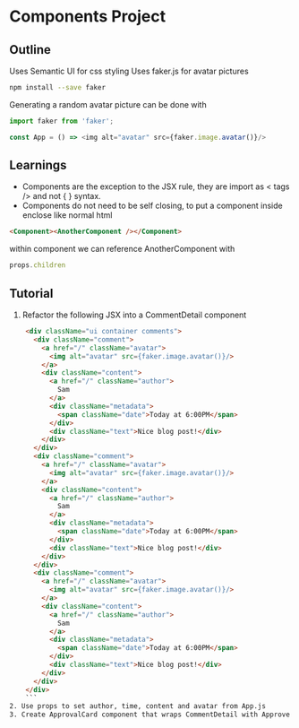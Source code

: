 # Components Project

## Outline
Uses Semantic UI for css styling
Uses faker.js for avatar pictures
```bash
npm install --save faker
```
Generating a random avatar picture can be done with
```javascript
import faker from 'faker';

const App = () => <img alt="avatar" src={faker.image.avatar()}/>

```

## Learnings

- Components are the exception to the JSX rule, they are import as < tags /> and not { } syntax.
- Components do not need to be self closing, to put a component inside enclose like normal html
```html
<Component><AnotherComponent /></Component>
```
within component we can reference AnotherComponent with
```javascript
props.children
```

## Tutorial
1. Refactor the following JSX into a CommentDetail component
```html
    <div className="ui container comments">
      <div className="comment">
        <a href="/" className="avatar">
          <img alt="avatar" src={faker.image.avatar()}/>
        </a>
        <div className="content">
          <a href="/" className="author">
            Sam
          </a>
          <div className="metadata">
            <span className="date">Today at 6:00PM</span>
          </div>
          <div className="text">Nice blog post!</div>
        </div>
      </div>
      <div className="comment">
        <a href="/" className="avatar">
          <img alt="avatar" src={faker.image.avatar()}/>
        </a>
        <div className="content">
          <a href="/" className="author">
            Sam
          </a>
          <div className="metadata">
            <span className="date">Today at 6:00PM</span>
          </div>
          <div className="text">Nice blog post!</div>
        </div>
      </div>
      <div className="comment">
        <a href="/" className="avatar">
          <img alt="avatar" src={faker.image.avatar()}/>
        </a>
        <div className="content">
          <a href="/" className="author">
            Sam
          </a>
          <div className="metadata">
            <span className="date">Today at 6:00PM</span>
          </div>
          <div className="text">Nice blog post!</div>
        </div>
      </div>
    </div>
    ```
2. Use props to set author, time, content and avatar from App.js
3. Create ApprovalCard component that wraps CommentDetail with Approve and Reject Buttons underneath.
